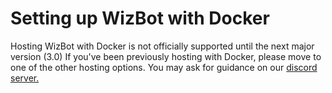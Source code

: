 # Setting up WizBot with Docker

Hosting WizBot with Docker is not officially supported until the next major version (3.0)
If you've been previously hosting with Docker, please move to one of the other hosting options.
You may ask for guidance on our [discord server.][discord-server]

[discord-server]: https://wizbot.cc/discord